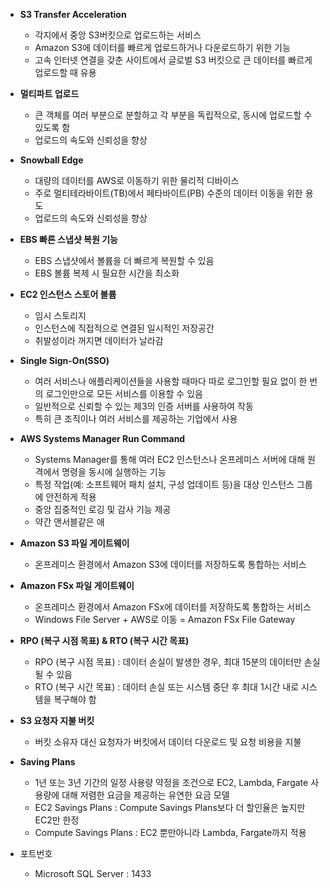
- __S3 Transfer Acceleration__
  -  각지에서 중앙 S3버킷으로 업로드하는 서비스
  -  Amazon S3에 데이터를 빠르게 업로드하거나 다운로드하기 위한 기능
  -  고속 인터넷 연결을 갖춘 사이트에서 글로벌 S3 버킷으로 큰 데이터를 빠르게 업로드할 때 유용
    
-  __멀티파트 업로드__
    -   큰 객체를 여러 부분으로 분할하고 각 부분을 독립적으로, 동시에 업로드할 수 있도록 함
    -   업로드의 속도와 신뢰성을 향상
    
-  __Snowball Edge__
    -   대량의 데이터를 AWS로 이동하기 위한 물리적 디바이스
    -   주로 멀티테라바이트(TB)에서 페타바이트(PB) 수준의 데이터 이동을 위한 용도
    -   업로드의 속도와 신뢰성을 향상
 
-  __EBS 빠른 스냅샷 복원 기능__
    -   EBS 스냅샷에서 볼륨을 더 빠르게 복원할 수 있음
    -   EBS 볼륨 복제 시 필요한 시간을 최소화
 
-  __EC2 인스턴스 스토어 볼륨__
    -   임시 스토리지
    -   인스턴스에 직접적으로 연결된 일시적인 저장공간
    -   취발성이라 꺼지면 데이터가 날라감
 
-  __Single Sign-On(SSO)__
    -   여러 서비스나 애플리케이션들을 사용할 때마다 따로 로그인할 필요 없이 한 번의 로그인만으로 모든 서비스를 이용할 수 있음
    -   일반적으로 신뢰할 수 있는 제3의 인증 서버를 사용하여 작동
    -   특히 큰 조직이나 여러 서비스를 제공하는 기업에서 사용

-  __AWS Systems Manager Run Command__
    -   Systems Manager를 통해 여러 EC2 인스턴스나 온프레미스 서버에 대해 원격에서 명령을 동시에 실행하는 기능
    -   특정 작업(예: 소프트웨어 패치 설치, 구성 업데이트 등)을 대상 인스턴스 그룹에 안전하게 적용
    -   중앙 집중적인 로깅 및 감사 기능 제공
    -   약간 앤서블같은 애

-  __Amazon S3 파일 게이트웨이__
    -   온프레미스 환경에서 Amazon S3에 데이터를 저장하도록 통합하는 서비스

-  __Amazon FSx 파일 게이트웨이__
    -   온프레미스 환경에서 Amazon FSx에 데이터를 저장하도록 통합하는 서비스
    -   Windows File Server + AWS로 이동 = Amazon FSx File Gateway

-  __RPO (복구 시점 목표) & RTO (복구 시간 목표)__
    -   RPO (복구 시점 목표) : 데이터 손실이 발생한 경우, 최대 15분의 데이터만 손실될 수 있음
    -   RTO (복구 시간 목표) : 데이터 손실 또는 시스템 중단 후 최대 1시간 내로 시스템을 복구해야 함

-  __S3 요청자 지불 버킷__
    -   버킷 소유자 대신 요청자가 버킷에서 데이터 다운로드 및 요청 비용을 지불

-  __Saving Plans__
    -   1년 또는 3년 기간의 일정 사용량 약정을 조건으로 EC2, Lambda, Fargate 사용량에 대해 저렴한 요금을 제공하는 유연한 요금 모델
    -   EC2 Savings Plans : Compute Savings Plans보다 더 할인율은 높지만 EC2만 한정
    -   Compute Savings Plans : EC2 뿐만아니라 Lambda, Fargate까지 적용
      
-  포트번호
    -   Microsoft SQL Server : 1433 
